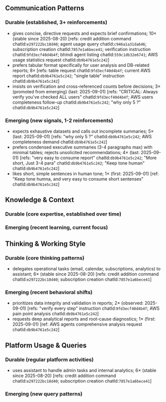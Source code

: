 ## Communication Patterns
### Durable (established, 3+ reinforcements)
- gives concise, directive requests and expects brief confirmations; 10× (stable since 2025-08-20) [refs: credit addition command chatId:`e297222bc18d40`; agent usage query chatId:`c946a1a31da646`; subscription creation chatId:`7857e1a6bece41`; verification instruction chatId:`9fd3ecf40d4b4f`; bhindi agent listing chatId:`559c1db32e6741`; AWS usage statistics request chatId:`db9b4761e5c242`]
- prefers tabular format specifically for user analysis and DB-related reports; 8× [refs: table request chatId:`9fd3ecf40d4b4f`; current AWS report chatId:`db9b4761e5c242`; "single table" instruction chatId:`db9b4761e5c242`]
- insists on verification and cross-referenced counts before decisions; 3× (promoted from emerging) (last: 2025-09-01) [refs: "CRITICAL: Always verify you've checked ALL users" chatId:`9fd3ecf40d4b4f`; AWS users completeness follow-up chatId:`db9b4761e5c242`; "why only 5 ?" chatId:`db9b4761e5c242`]

### Emerging (new signals, 1-2 reinforcements)
- expects exhaustive datasets and calls out incomplete summaries; 5× (last: 2025-09-01) [refs: "why only 5 ?" chatId:`db9b4761e5c242`; AWS completeness demand chatId:`db9b4761e5c242`]
- prefers condensed executive summaries (3-4 paragraphs max) with minimal tables; rejects unsolicited recommendations; 4× (last: 2025-09-01) [refs: "very easy to consume report" chatId:`db9b4761e5c242`; "More short, Just 3-4 para" chatId:`db9b4761e5c242`; "Keep tone human" chatId:`db9b4761e5c242`]
- likes short, simple sentences in human tone; 1× (first: 2025-09-01) [ref: "Keep tone humna, and very easy to consume short sentenses" chatId:`db9b4761e5c242`]

## Knowledge & Context
### Durable (core expertise, established over time)

### Emerging (recent learning, current focus)

## Thinking & Working Style
### Durable (core thinking patterns)
- delegates operational tasks (email, calendar, subscriptions, analytics) to assistant; 6× (stable since 2025-08-20) [refs: credit addition command chatId:`e297222bc18d40`; subscription creation chatId:`7857e1a6bece41`]

### Emerging (recent behavioral shifts)
- prioritizes data integrity and validation in reports; 2× (observed: 2025-09-01) [refs: "verify every step" instruction chatId:`9fd3ecf40d4b4f`; AWS pain point analysis chatId:`db9b4761e5c242`]
- requests deep analytical reports and root-cause diagnostics; 1× (first: 2025-09-01) [ref: AWS agents comprehensive analysis request chatId:`db9b4761e5c242`]

## Platform Usage & Queries
### Durable (regular platform activities)
- uses assistant to handle admin tasks and internal analytics; 6× (stable since 2025-08-20) [refs: credit addition command chatId:`e297222bc18d40`; subscription creation chatId:`7857e1a6bece41`]

### Emerging (new query patterns)

